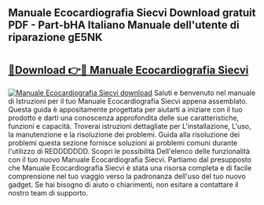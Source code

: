 ## Manuale Ecocardiografia Siecvi Download gratuit PDF - Part-bHA Italiano Manuale dell'utente di riparazione gE5NK

# <h2><a href="http://dfblr86.blite.top/?on=Manuale+Ecocardiografia+Siecvi">🔗Download 👉🔴 Manuale Ecocardiografia Siecvi</a></h2>

[![Manuale Ecocardiografia Siecvi download](https://i.imgur.com/lujVjoI.png)](http://dfblr86.blite.top/?on=Manuale+Ecocardiografia+Siecvi)
Saluti e benvenuto nel manuale di Istruzioni per il tuo Manuale Ecocardiografia Siecvi appena assemblato. Questa guida è appositamente progettata per aiutarti a iniziare con il tuo prodotto e darti una conoscenza approfondita delle sue caratteristiche, funzioni e capacità. Troverai istruzioni dettagliate per L'installazione, L'uso, la manutenzione e la risoluzione dei problemi. Guida alla risoluzione dei problemi questa sezione fornisce soluzioni ai problemi comuni durante l'utilizzo di REDDDDDDD. Scopri le possibilità Dell'elenco delle funzionalità con il tuo nuovo Manuale Ecocardiografia Siecvi. Partiamo dal presupposto che Manuale Ecocardiografia Siecvi è stata una risorsa completa e di facile comprensione nel tuo viaggio verso la padronanza dell'uso del tuo nuovo gadget. Se hai bisogno di aiuto o chiarimenti, non esitare a contattare il nostro team di supporto.

